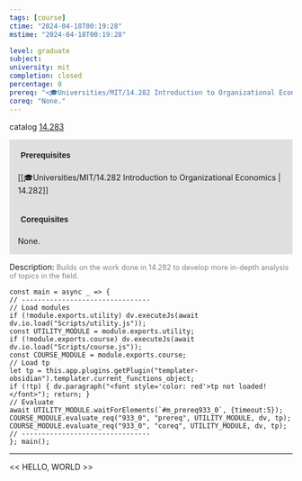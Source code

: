 ```yaml
---
tags: [course]
ctime: "2024-04-18T00:19:28"
mstime: "2024-04-18T00:19:28"

level: graduate
subject: 
university: mit
completion: closed
percentage: 0
prereq: "<🎓Universities/MIT/14.282 Introduction to Organizational Economics>"
coreq: "None."
---
```


catalog [14.283](http://student.mit.edu/catalog/m14a.html#14.283)

<span style="display: block; padding: 15px; background-color: rgb(100, 100, 100, 0.2);"><font id="m_prereq933_0" style="display: block; font-family: Arial, sans-serif; font-weight: bold; padding: 5px">Prerequisites</font><br><span id="prereq933_0">[[🎓Universities/MIT/14.282 Introduction to Organizational Economics | 14.282]]</span></span>
<span style="display: block; padding: 15px; background-color: rgb(100, 100, 100, 0.2);"><font id="m_coreq933_0" style="display: block; font-family: Arial, sans-serif; font-weight: bold; padding: 5px">Corequisites</font><br><span id="coreq933_0">None.</span></span>

<font style="">Description:</font>
<font style="color: grey; font-size: 0.8rem;">Builds on the work done in 14.282 to develop more in-depth analysis of topics in the field.</font>

```dataviewjs
const main = async _ => {
// --------------------------------
// Load modules
if (!module.exports.utility) dv.executeJs(await dv.io.load("Scripts/utility.js"));
const UTILITY_MODULE = module.exports.utility;
if (!module.exports.course) dv.executeJs(await dv.io.load("Scripts/course.js"));
const COURSE_MODULE = module.exports.course;
// Load tp
let tp = this.app.plugins.getPlugin("templater-obsidian").templater.current_functions_object;
if (!tp) { dv.paragraph("<font style='color: red'>tp not loaded!</font>"); return; }
// Evaluate
await UTILITY_MODULE.waitForElements(`#m_prereq933_0`, {timeout:5});
COURSE_MODULE.evaluate_req("933_0", "prereq", UTILITY_MODULE, dv, tp);
COURSE_MODULE.evaluate_req("933_0", "coreq", UTILITY_MODULE, dv, tp);
// --------------------------------
}; main();
```

---

<< HELLO, WORLD >>
